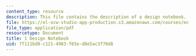 ```yaml
---
content_type: resource
description: This file contains the description of a design notebook.
file: https://ol-ocw-studio-app-production.s3.amazonaws.com/courses/ec-s02-water-jet-technologies-spring-2005/7f111bd8c1214983f65ed8e5ac3f70d8_MITEC_S02S05_1_des_notebk.pdf
file_type: application/pdf
resourcetype: Document
title: 1 Design Notebook
uid: 7f111bd8-c121-4983-f65e-d8e5ac3f70d8
---
```

